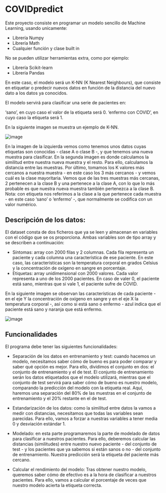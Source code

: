 # COVIDpredict

Este proyecto consiste en programar un modelo sencillo de Machine Learning, usando unicamente:

- Librería Numpy
- Librería Math
- Cualquier función y clase built in

No se pueden utilizar herramientas extra, como por ejemplo:
- Librería Scikit-learn
- Librería Pandas

En este caso, el modelo será un K-NN (K Nearest Neighbours), 
que consiste en etiquetar o predecir nuevos datos en función de la distancia 
del nuevo dato a los datos ya conocidos.

El modelo servirá para clasificar una serie de pacientes en:

‘sano’, en cuyo caso el valor de la etiqueta será 0.
‘enfermo con COVID’, en cuyo caso la etiqueta será 1. 

En la siguiente imagen se muestra un ejemplo de K-NN.

![image](https://github.com/alexdc1192/COVIDpredict/assets/118775369/60ffacd2-123d-4372-b4dc-155e45f17921)

En la imagen de la izquierda vemos como tenemos unos datos cuyas etiquetas son
conocidas - clase A o clase B -, y que tenemos una nueva muestra para clasificar.
En la segunda imagen es donde calculamos la similitud entre nuestra nueva
muestra y el resto. Para ello, calculamos la distancia entre las muestras. Por último,
tomamos los K valores más cercanos a nuestra muestra - en este caso los 3 más
cercanos - y vemos cuál es la clase mayoritaria. Vemos que de las tres muestras
más cercanas, 2 pertenecen a la clase B y una pertenece a la clase A, con lo que lo
más probable es que nuestra nueva muestra también pertenezca a la clase B.
Nota: con etiqueta nos referimos a la clase a la que pertenece cada muestra - en
este caso ‘sano’ o ‘enfermo’ -, que normalmente se codifica con un valor numérico.


## Descripción de los datos:

El dataset consta de dos ficheros que ya se leen y almacenan en variables con el
código que se os proporciona. Ambas variables son de tipo array y se describen a
continuación:
- Síntomas: array con 2000 filas y 2 columnas. Cada fila representa un
paciente y cada columna una característica de ese paciente. En este caso,
las características son la temperatura corporal en grados Celsius y la
concentración de oxígeno en sangre en porcentaje.
- Etiquetas: array unidimensional con 2000 valores. Cada valor representa a
uno de los 2000 pacientes. En caso de valer 0, el paciente está sano,
mientras que si vale 1, el paciente sufre de COVID.


En la siguiente imagen se observan las características de cada paciente - en el eje
Y la concentración de oxígeno en sangre y en el eje X la temperatura corporal -, así
como si está sano o enfermo - azul indica que el paciente está sano y naranja que
está enfermo.

![image](https://github.com/alexdc1192/COVIDpredict/assets/118775369/b4373866-275b-4769-acc4-3c0000b81e5c)


## Funcionalidades

El programa debe tener las siguientes funcionalidades:

- Separación de los datos en entrenamiento y test: cuando hacemos un
modelo, necesitamos saber cómo de bueno es para poder comparar y saber
qué opción es mejor.
Para ello, dividimos el conjunto en dos: el conjunto de entrenamiento y el de
test. El conjunto de entrenamiento serán los datos etiquetados que el modelo
utilizará, mientras que el conjunto de test servirá para saber cómo de bueno
es nuestro modelo, comparando la predicción del modelo con la etiqueta real.
Aquí, haremos una separación del 80% de las muestras en el conjunto de
entrenamiento y el 20% restante en el de test.

- Estandarización de los datos: como la similitud entre datos la vamos a medir
con distancias, necesitamos que todas las variables sean parecidas. Para
ello, vamos a forzar a nuestras variables a tener media 0 y desviación
estándar 1.

- Modelado: en esta parte programaremos la parte de modelado de datos para
clasificar a nuestros pacientes. Para ello, deberemos calcular las distancias
(similitudes) entre nuestro nuevo paciente - del conjunto de test - y los
pacientes que ya sabemos si están sanos o no - del conjunto de
entrenamiento. Nuestra predicción será la etiqueta del paciente más cercano.

- Calcular el rendimiento del modelo: Tras obtener nuestro modelo, queremos
saber cómo de efectivo es a la hora de clasificar a nuestros pacientes. Para
ello, vamos a calcular el porcentaje de veces que nuestro modelo acierta la
etiqueta correcta.



